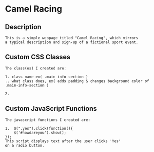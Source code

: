 # Camel Racing

## Description
```
This is a simple webpage titled "Camel Racing", which mirrors
a typical description and sign-up of a fictional sport event.

```

## Custom CSS Classes
```
The class(es) I created are:

1. class name ex( .main-info-section )
.. what class does, ex( adds padding & changes background color of .main-info-section )

2.

```

## Custom JavaScript Functions
```
The javascript functions I created are:

1.  $(".yes").click(function(){
    $('#howdareyou').show();
});
This script displays text after the user clicks 'Yes'
on a radio button.

```
